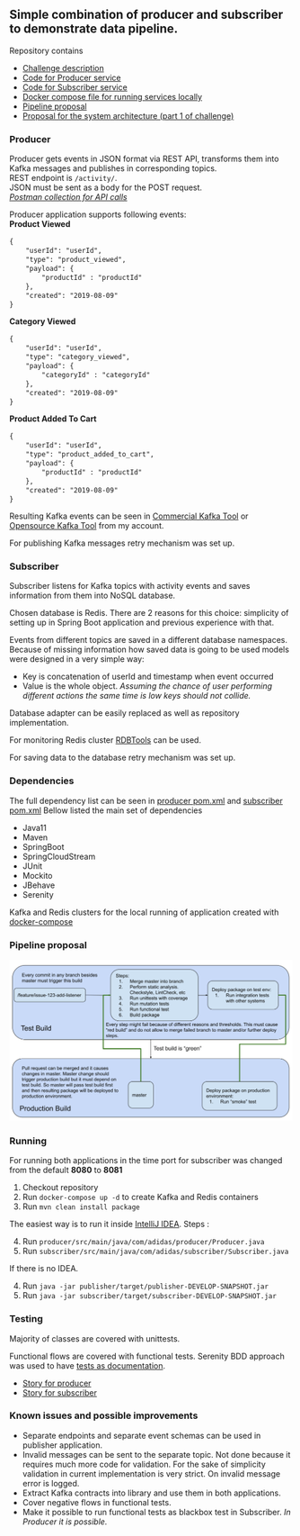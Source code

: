
## Simple combination of producer and subscriber to demonstrate data pipeline.  

Repository contains
- [Challenge description](https://github.com/santik/adidas-producer-consumer/blob/master/CodingChallenge_BackEnd.pdf)
- [Code for Producer service](https://github.com/santik/adidas-producer-consumer#producer)
- [Code for Subscriber service](https://github.com/santik/adidas-producer-consumer#subscriber)
- [Docker compose  file for running services locally](https://github.com/santik/adidas-producer-consumer/blob/master/docker-compose.yml)
- [Pipeline proposal](https://github.com/santik/adidas-producer-consumer#pipeline-proposal)
- [Proposal for the system architecture (part 1 of challenge)](https://github.com/santik/adidas-producer-consumer/blob/master/Proposal_for_the_system_architecture.pdf)
  
### Producer  
Producer gets events in JSON format via REST API, transforms them into Kafka messages and publishes in corresponding topics.  
REST endpoint is `/activity/`.   
JSON must be sent as a body for the POST request.  
*[Postman collection for API calls](https://github.com/santik/adidas-producer-consumer/blob/master/adidas_activity.postman_collection.json)*
  
Producer application supports following events:  
**Product Viewed**  
```
{
	"userId": "userId",
	"type": "product_viewed",
	"payload": { 
		"productId" : "productId"
	},
	"created": "2019-08-09"
}  
``` 
**Category Viewed**  
```
{
	"userId": "userId",
	"type": "category_viewed",
	"payload": { 
		"categoryId" : "categoryId"
	},
	"created": "2019-08-09"
}  
``` 
**Product Added To Cart**  
```
{
	"userId": "userId",
	"type": "product_added_to_cart",
	"payload": { 
		"productId" : "productId"
	},
	"created": "2019-08-09"
}  
``` 
Resulting Kafka events can be seen in [Commercial Kafka Tool](http://www.kafkatool.com/) or [Opensource Kafka Tool](https://github.com/santik/kafkatool) from my account.

For publishing Kafka messages retry mechanism was set up. 

### Subscriber   
Subscriber listens for Kafka topics with activity events and saves information from them into NoSQL database. 

Chosen database is Redis.
There are 2 reasons for this choice: simplicity of setting up in Spring Boot application and previous experience with that.
  
Events from different topics are saved in a different database namespaces.  
Because of missing information how saved data is going to be used models were designed in a very simple way:

 - Key is concatenation of userId and timestamp when event occurred
 - Value is the whole object. 
 *Assuming the chance of user performing different actions the same time is low keys should not collide.*  
 
Database adapter can be easily replaced as well as repository implementation. 

For monitoring Redis cluster [RDBTools](https://rdbtools.com)  can be used. 

For saving data to the database retry mechanism was set up. 

### Dependencies
The full dependency list can be seen in [producer pom.xml](https://github.com/santik/adidas-producer-consumer/blob/master/producer/pom.xml)  and [subscriber pom.xml](https://github.com/santik/adidas-producer-consumer/blob/master/subscriber/pom.xml)
Bellow listed the main set of dependencies

 - Java11
 - Maven
 - SpringBoot
 - SpringCloudStream
 - JUnit
 - Mockito
 - JBehave
 - Serenity
 
 Kafka and Redis clusters for the local running of application created with [docker-compose](https://github.com/santik/adidas-producer-consumer/blob/master/docker-compose.yml) 

### Pipeline proposal

![](https://github.com/santik/adidas-producer-consumer/blob/master/pipeline.svg)

### Running

For running both applications in the time port for subscriber was changed from the default **8080** to **8081**

 1. Checkout repository
 2. Run `docker-compose up -d` to create Kafka and Redis containers
 3. Run `mvn clean install package`

The easiest way is to run it inside [IntelliJ IDEA](https://www.jetbrains.com/idea/). 
Steps :

 4. Run `producer/src/main/java/com/adidas/producer/Producer.java`
 5. Run `subscriber/src/main/java/com/adidas/subscriber/Subscriber.java`

If there is no IDEA. 

 4. Run `java -jar publisher/target/publisher-DEVELOP-SNAPSHOT.jar` 
 5. Run `java -jar subscriber/target/subscriber-DEVELOP-SNAPSHOT.jar`
 
 ### Testing
 
 Majority of classes are covered with unittests.
 
 Functional flows are covered with functional tests. Serenity BDD approach was used to have [tests as documentation](https://en.wikipedia.org/wiki/Specification_by_example). 
 - [Story for producer](https://github.com/santik/adidas-producer-consumer/blob/master/producer/src/test/resources/com/adidas/prs/functional/stories/publishes_messages_with_data_from_api.story)
 - [Story for subscriber](https://github.com/santik/adidas-producer-consumer/blob/master/subscriber/src/test/resources/com/adidas/prs/functional/stories/listens_to_topics_and_saves_data_from_messages.story) 
 
 ### Known issues and possible improvements
  - Separate endpoints and separate event schemas can be used in publisher application.
  - Invalid messages can be sent to the separate topic. Not done because it requires much more code for validation. For the sake of simplicity validation in current implementation is very strict. On invalid message error is logged.
  - Extract Kafka contracts into library and use them in both applications.
  - Cover negative flows in functional tests.
  - Make it possible to run functional tests as blackbox test in Subscriber. *In Producer it is possible.*